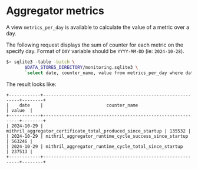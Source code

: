 # Aggregator metrics

A view `metrics_per_day` is available to calculate the value of a metric over a day.

The following request displays the sum of counter for each metric on the specify day.
Format of `DAY` variable should be `YYYY-MM-DD` (ie: `2024-10-28`).

```sh
$> sqlite3 -table -batch \
       $DATA_STORES_DIRECTORY/monitoring.sqlite3 \
       `select date, counter_name, value from metrics_per_day where date='$DAY';`
```

The result looks like:

```
+------------+-------------------------------------------------------------+--------+
|    date    |                        counter_name                         | value  |
+------------+-------------------------------------------------------------+--------+
| 2024-10-29 | mithril_aggregator_certificate_total_produced_since_startup | 135532 |
| 2024-10-29 | mithril_aggregator_runtime_cycle_success_since_startup      | 563246 |
| 2024-10-29 | mithril_aggregator_runtime_cycle_total_since_startup        | 237513 |
+------------+-------------------------------------------------------------+--------+
```
